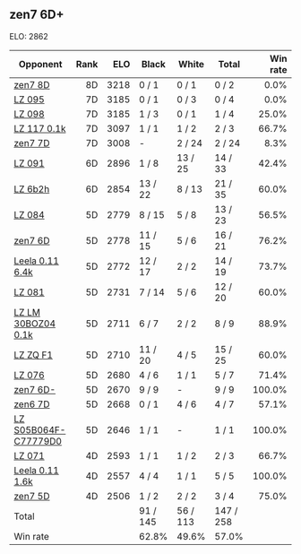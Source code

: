 ## zen7 6D+ ##

ELO: 2862

Opponent | Rank | ELO | Black | White | Total | Win rate
---------|-----:|----:|-------|-------|-------|-------:
[zen7 8D](zen7%208D.md) | 8D | 3218 | 0 / 1 | 0 / 1 | 0 / 2 | 0.0%
[LZ 095](LZ%20095.md) | 7D | 3185 | 0 / 1 | 0 / 3 | 0 / 4 | 0.0%
[LZ 098](LZ%20098.md) | 7D | 3185 | 1 / 3 | 0 / 1 | 1 / 4 | 25.0%
[LZ 117 0.1k](LZ%20117%200.1k.md) | 7D | 3097 | 1 / 1 | 1 / 2 | 2 / 3 | 66.7%
[zen7 7D](zen7%207D.md) | 7D | 3008 | - | 2 / 24 | 2 / 24 | 8.3%
[LZ 091](LZ%20091.md) | 6D | 2896 | 1 / 8 | 13 / 25 | 14 / 33 | 42.4%
[LZ 6b2h](LZ%206b2h.md) | 6D | 2854 | 13 / 22 | 8 / 13 | 21 / 35 | 60.0%
[LZ 084](LZ%20084.md) | 5D | 2779 | 8 / 15 | 5 / 8 | 13 / 23 | 56.5%
[zen7 6D](zen7%206D.md) | 5D | 2778 | 11 / 15 | 5 / 6 | 16 / 21 | 76.2%
[Leela 0.11 6.4k](Leela%200.11%206.4k.md) | 5D | 2772 | 12 / 17 | 2 / 2 | 14 / 19 | 73.7%
[LZ 081](LZ%20081.md) | 5D | 2731 | 7 / 14 | 5 / 6 | 12 / 20 | 60.0%
[LZ LM 30BOZ04 0.1k](LZ%20LM%2030BOZ04%200.1k.md) | 5D | 2711 | 6 / 7 | 2 / 2 | 8 / 9 | 88.9%
[LZ ZQ F1](LZ%20ZQ%20F1.md) | 5D | 2710 | 11 / 20 | 4 / 5 | 15 / 25 | 60.0%
[LZ 076](LZ%20076.md) | 5D | 2680 | 4 / 6 | 1 / 1 | 5 / 7 | 71.4%
[zen7 6D-](zen7%206D-.md) | 5D | 2670 | 9 / 9 | - | 9 / 9 | 100.0%
[zen6 7D](zen6%207D.md) | 5D | 2668 | 0 / 1 | 4 / 6 | 4 / 7 | 57.1%
[LZ S05B064F-C77779D0](LZ%20S05B064F-C77779D0.md) | 5D | 2646 | 1 / 1 | - | 1 / 1 | 100.0%
[LZ 071](LZ%20071.md) | 4D | 2593 | 1 / 1 | 1 / 2 | 2 / 3 | 66.7%
[Leela 0.11 1.6k](Leela%200.11%201.6k.md) | 4D | 2557 | 4 / 4 | 1 / 1 | 5 / 5 | 100.0%
[zen7 5D](zen7%205D.md) | 4D | 2506 | 1 / 2 | 2 / 2 | 3 / 4 | 75.0%
Total | | | 91 / 145 | 56 / 113 | 147 / 258 | 
Win rate| | | 62.8% | 49.6% | 57.0% | 
